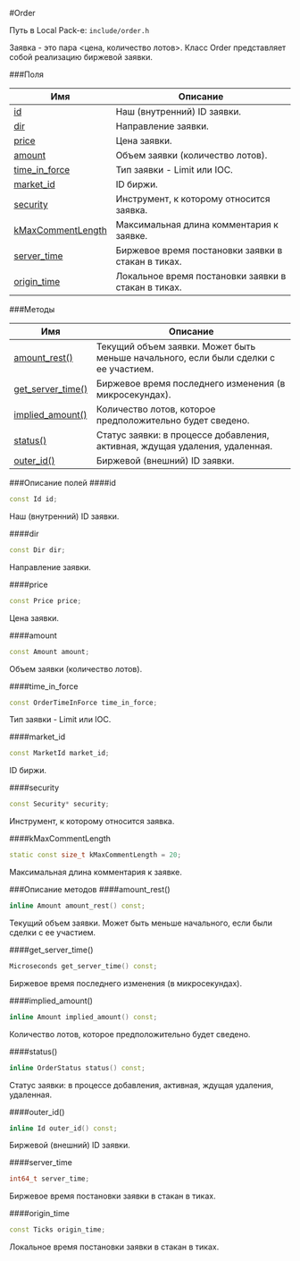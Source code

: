 #Order

Путь в Local Pack-е: `include/order.h`

Заявка - это пара <цена, количество лотов>.
Класс Order представляет собой реализацию биржевой заявки.

###Поля

|Имя| Описание|
|------------------|--------------------|
|[id](#id)|Наш (внутренний) ID заявки.|
|[dir](#dir)|Направление заявки.|
|[price](#price)|Цена заявки.|
|[amount](#amount)|Объем заявки (количество лотов).|
|[time_in_force](#time_in_force)|Тип заявки - Limit или IOC.|
|[market_id](#market_id)|ID биржи.|
|[security](#security)|Инструмент, к которому относится заявка.|
|[kMaxCommentLength](#kMaxCommentLength)|Максимальная длина комментария к заявке.|
|[server_time](#server_time)|Биржевое время постановки заявки в стакан в тиках.|
|[origin_time](#origin_time)|Локальное время постановки заявки в стакан в тиках.|

###Методы

|Имя| Описание|
|------------------|--------------------|
|[amount_rest()](#amount_rest)|Текущий объем заявки. Может быть меньше начального, если были сделки с ее участием.|
|[get_server_time()](#get_server_time)|Биржевое время последнего изменения (в микросекундах).|
|[implied_amount()](#implied_amount)|Количество лотов, которое предположительно будет сведено.|
|[status()](#status)|Статус заявки: в процессе добавления, активная, ждущая удаления, удаленная.|
|[outer_id()](#outer_id)|Биржевой (внешний) ID заявки.|

###Описание полей
<a id="id"></a>
####id
```c++
const Id id;
```
Наш (внутренний) ID заявки.

<a id="dir"></a>
####dir
```c++
const Dir dir;
```
Направление заявки.

<a id="price"></a>
####price
```c++
const Price price;
```
Цена заявки.

<a id="amount"></a>
####amount
```c++
const Amount amount;
```
Объем заявки (количество лотов).

<a id="time_in_force"></a>
####time_in_force
```c++
const OrderTimeInForce time_in_force;
```
Тип заявки - Limit или IOC.

<a id="market_id"></a>
####market_id
```c++
const MarketId market_id;
```
ID биржи.

<a id="security"></a>
####security
```c++
const Security* security;
```
Инструмент, к которому относится заявка.

<a id="kMaxCommentLength"></a>
####kMaxCommentLength
```c++
static const size_t kMaxCommentLength = 20;
```
Максимальная длина комментария к заявке.

###Описание методов
<a id="amount_rest"></a>
####amount_rest()
```c++
inline Amount amount_rest() const;
```
Текущий объем заявки. Может быть меньше начального, если были сделки с ее участием.

<a id="get_server_time"></a>
####get_server_time()
```c++
Microseconds get_server_time() const;
```
Биржевое время последнего изменения (в микросекундах).

<a id="implied_amount"></a>
####implied_amount()
```c++
inline Amount implied_amount() const;
```
Количество лотов, которое предположительно будет сведено.

<a id="status"></a>
####status()
```c++
inline OrderStatus status() const;
```
Статус заявки: в процессе добавления, активная, ждущая удаления, удаленная.

<a id="outer_id"></a>
####outer_id()
```c++
inline Id outer_id() const;
```
Биржевой (внешний) ID заявки.

<a id="server_time"></a>
####server_time
```c++
int64_t server_time;
```
Биржевое время постановки заявки в стакан в тиках.

<a id="origin_time"></a>
####origin_time
```c++
const Ticks origin_time;
```
Локальное время постановки заявки в стакан в тиках.

